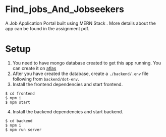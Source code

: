 
# Find_jobs_And_Jobseekers
A Job Application Portal built using MERN Stack . More details about the app can be found in the assignment pdf.

# Setup
1. You need to have mongo database created to get this app running. You can create it on [atlas](https://www.mongodb.com/cloud/atlas/signup)
2. After you have created the database, create a `./backend/.env` file following from `backend/dot-env`.
3. Install the frontend dependencies and start frontend.
```
$ cd frontend
$ npm i
$ npm start
```
4. Install the backend dependencies and start backend.
```
$ cd backend
$ npm i
$ npm run server
```
